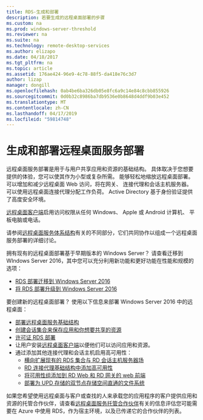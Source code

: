 ```yaml
---
title: RDS-生成和部署
description: 若要生成的远程桌面部署的步骤
ms.custom: na
ms.prod: windows-server-threshold
ms.reviewer: na
ms.suite: na
ms.technology: remote-desktop-services
ms.author: elizapo
ms.date: 04/18/2017
ms.tgt_pltfrm: na
ms.topic: article
ms.assetid: 176ae424-96e9-4c78-88f5-da418e76c3d7
author: lizap
manager: dongill
ms.openlocfilehash: 0ab4be6ba326db05e8fc6a9c14e84c8cbb855926
ms.sourcegitcommit: 0d0b32c8986ba7db9536e0b8648d4ddf9b03e452
ms.translationtype: MT
ms.contentlocale: zh-CN
ms.lasthandoff: 04/17/2019
ms.locfileid: "59814748"
---
```

# <a name="build-and-deploy-your-remote-desktop-services-deployment"></a>生成和部署远程桌面服务部署

远程桌面服务部署是用于与用户共享应用和资源的基础结构。 具体取决于您想要提供的体验，您可以使其作为小型或复杂所需。 能够轻松地缩放远程桌面部署。 可以增加和减少远程桌面 Web 访问，将在网关、 连接代理和会话主机服务器。 可以使用远程桌面连接代理分配工作负荷。 Active Directory 基于身份验证提供了高度安全环境。 

[远程桌面客户端](clients\remote-desktop-clients.md)启用访问权限从任何 Windows、 Apple 或 Android 计算机、 平板电脑或电话。

请参阅[远程桌面服务体系结构](desktop-hosting-logical-architecture.md)有关的不同部分，它们共同协作以组成一个远程桌面服务部署的详细讨论。

拥有现有的远程桌面部署基于早期版本的 Windows Server？ 请查看迁移到 WIndows Server 2016，其中您可以充分利用新功能和更好功能在性能和规模的选项：

- [RDS 部署迁移到 Windows Server 2016](migrate-rds-role-services.md)
- [将 RDS 部署升级到 Windows Server 2016](upgrade-to-rds-2016.md)

要创建新的远程桌面部署？ 使用以下信息来部署 Windows Server 2016 中的远程桌面：

- [部署远程桌面服务基础结构](rds-deploy-infrastructure.md)
- [创建会话集合来保存应用和你想要共享的资源](rds-create-collection.md)
- [许可证 RDS 部署](rds-client-access-license.md)
- 让用户安装[远程桌面客户端](clients/remote-desktop-clients.md)以便他们可以访问应用和资源。 
- 通过添加其他连接代理和会话主机启用高可用性：
   - [横向扩展现有的 RDS 集合与 RD 会话主机服务器场](rds-scale-rdsh-farm.md)
   - [RD 连接代理基础结构中添加高可用性](rds-connection-broker-cluster.md)
   - [将可用性组添加到 RD Web 和 RD 网关的 web 前端](rds-rdweb-gateway-ha.md)
   - [部署为 UPD 存储的双节点存储空间直通的文件系统](rds-storage-spaces-direct-deployment.md)


如果您希望使用远程桌面与客户或查找的人来承载您的应用程序的客户提供应用和资源的托管合作伙伴，请查看[远程桌面服务托管合作伙伴](rds-hosting-partners.md)有关的信息评估您可能需要在 Azure 中使用 RDS，作为宿主环境，以及已传递它的合作伙伴的列表。
